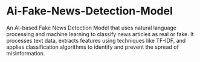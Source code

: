 # Ai-Fake-News-Detection-Model
An AI-based Fake News Detection Model that uses natural language processing and machine learning to classify news articles as real or fake. It processes text data, extracts features using techniques like TF-IDF, and applies classification algorithms to identify and prevent the spread of misinformation.
